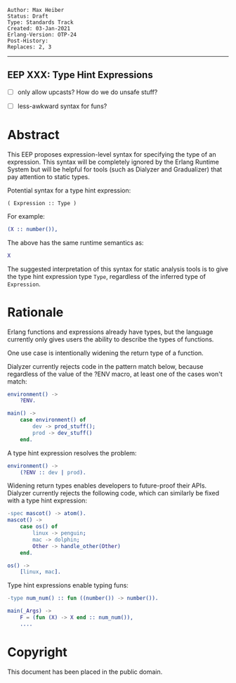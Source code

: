     Author: Max Heiber
    Status: Draft
    Type: Standards Track
    Created: 03-Jan-2021
    Erlang-Version: OTP-24
    Post-History:
    Replaces: 2, 3
****
EEP XXX: Type Hint Expressions
----


- [ ] only allow upcasts? How do we do unsafe stuff?
- [ ] less-awkward syntax for funs?


Abstract
========

This EEP proposes expression-level syntax for specifying the type of an expression. This syntax will be completely ignored by the Erlang Runtime System but will be helpful for tools (such as Dialyzer and Gradualizer) that pay attention to static types.

Potential syntax for a type hint expression:

```
( Expression :: Type )
```

For example:

```erl
(X :: number()),
```

The above has the same runtime semantics as:

```erl
X
```

The suggested interpretation of this syntax for static analysis tools is to give the type hint expression type `Type`, regardless of the inferred type of `Expression`.

Rationale
=========

Erlang functions and expressions already have types, but the language currently only gives users the ability to describe the types of functions.

One use case is intentionally widening the return type of a function.

Dialyzer currently rejects code in the pattern match below, because regardless of the value of the ?ENV macro, at least one of the cases won't match:

```erl
environment() ->
    ?ENV.

main() ->
    case environment() of
        dev -> prod_stuff();
        prod -> dev_stuff()
    end.
```

A type hint expression resolves the problem:

```erl
environment() ->
    (?ENV :: dev | prod).
```

Widening return types enables developers to future-proof their APIs. Dialyzer currently rejects the following code, which can similarly be fixed with a type hint expression:

```erl
-spec mascot() -> atom().
mascot() ->
    case os() of
        linux -> penguin;
        mac -> dolphin;
        Other -> handle_other(Other)
    end.

os() ->
    [linux, mac].
```


Type hint expressions enable typing funs:

```erl
-type num_num() :: fun ((number()) -> number()).

main(_Args) ->
    F = (fun (X) -> X end :: num_num()),
    ....
```

Copyright
=========

This document has been placed in the public domain.


[EmacsVar]: <> "Local Variables:"
[EmacsVar]: <> "mode: indented-text"
[EmacsVar]: <> "indent-tabs-mode: nil"
[EmacsVar]: <> "sentence-end-double-space: t"
[EmacsVar]: <> "fill-column: 70"
[EmacsVar]: <> "coding: utf-8"
[EmacsVar]: <> "End:"
[VimVar]: <> " vim: set fileencoding=utf-8 expandtab shiftwidth=4 softtabstop=4: "
